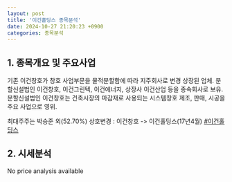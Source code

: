 ```yaml
---
layout: post
title: '이건홀딩스 종목분석'
date: 2024-10-27 21:20:23 +0900
categories: 종목분석
---
```


## 1. 종목개요 및 주요사업

기존 이건창호가 창호 사업부문을 물적분할함에 따라 지주회사로 변경 상장된 업체. 분할신설법인 이건창호, 이건그린텍, 이건에너지, 상장사 이건산업 등을 종속회사로 보유. 분할신설법인 이건창호는 건축시장의 마감재로 사용되는 시스템창호 제조, 판매, 시공을 주요 사업으로 영위. 

최대주주는 박승준 외(52.70%) 상호변경 : 이건창호 -> 이건홀딩스(17년4월)
[#이건홀딩스](#)

## 2. 시세분석

No price analysis available

